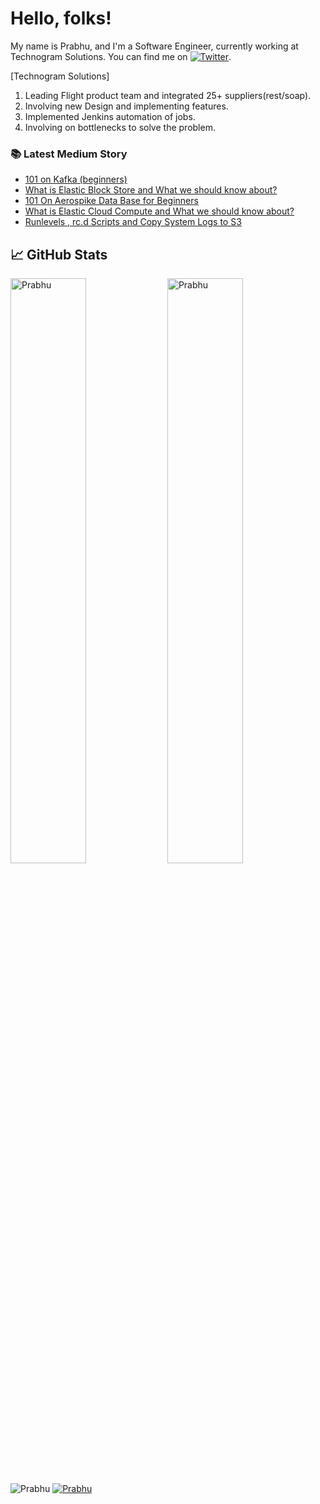 
# Hello, folks!

My name is Prabhu, and I'm a Software Engineer, currently working at Technogram Solutions. You can find me on [![Twitter][1.2]][1].

[Technogram Solutions]

1. Leading Flight product team and integrated 25+ suppliers(rest/soap).
2. Involving new Design and implementing features.
3. Implemented Jenkins automation of jobs. 
4. Involving on bottlenecks to solve the problem.

<!-- links to social media icons -->

<!-- icons with padding -->

[1.1]: http://i.imgur.com/tXSoThF.png (twitter icon with padding)
[2.1]: http://i.imgur.com/0o48UoR.png (github icon with padding)

<!-- icons without padding -->

[1.2]: http://i.imgur.com/wWzX9uB.png (twitter icon without padding)
[2.2]: http://i.imgur.com/9I6NRUm.png (github icon without padding)

### 📚 Latest Medium Story
<!-- MEDIUM-STORY-LIST:START -->
- [101 on Kafka &lpar;beginners&rpar;](https://medium.com/everythingatonce/101-on-kafka-beginners-fdf1b36eb059?source=rss-13d9e742dd73------2)
- [What is Elastic Block Store and What we should know about?](https://medium.com/everythingatonce/what-is-elastic-block-store-and-what-we-should-know-about-5ab3c4199c3a?source=rss-13d9e742dd73------2)
- [101 On Aerospike Data Base for Beginners](https://medium.com/everythingatonce/101-on-aerospike-data-base-for-beginners-ea0408e0493e?source=rss-13d9e742dd73------2)
- [What is Elastic Cloud Compute and What we should know about?](https://medium.com/everythingatonce/what-is-elastic-cloud-compute-and-what-we-should-know-about-6e68b119a20c?source=rss-13d9e742dd73------2)
- [Runlevels , rc.d Scripts and Copy System Logs to S3](https://medium.com/everythingatonce/runlevels-rc-d-scripts-and-copy-system-logs-to-s3-885578e3bc26?source=rss-13d9e742dd73------2)
<!-- MEDIUM-STORY-LIST:END -->


<!-- links to your social media accounts -->

[1]: https://twitter.com/prabhur24
[2]: https://github.com/prabhur24
[3]: https://medium.com/@prabhur24
[3]: https://www.linkedin.com/in/prabhu-rajendran-820272104/


<!-- Resources -->
<!-- Icons: https://simpleicons.org/ -->
<!-- GitHub Stats: https://github.com/anuraghazra/github-readme-stats -->
<!-- Emojis: https://emojipedia.org/emoji/ -->
<!-- HTML Emojis: https://www.fileformat.info/index.htm -->
<!-- Shields: https://shields.io/ -->
<!-- Awesome GitHub Profile README: https://github.com/abhisheknaiidu/awesome-github-profile-readme -->

## &#x1f4c8; GitHub Stats

<div>
<img align="center" width="49%" src="https://github-readme-streak-stats.herokuapp.com/?user=prabhur24&" alt="Prabhu" />
<img align="center" width="49%"  src="https://github-readme-stats.vercel.app/api?username=prabhur24&show_icons=true&locale=en" alt="Prabhu" />
</div>

<br>
<div align="left" inline>
<span align="left"> <img src="https://komarev.com/ghpvc/?username=prabhur24&label=Profile%20views&color=0e75b6&style=flat" alt="Prabhu" /> </span>
<span align="left"> <a href="https://twitter.com/prabhur24" target="blank"><img src="https://img.shields.io/twitter/follow/prabhur24?logo=twitter&style=for-the-badge" alt="Prabhu" /></a> </span>
</div>
